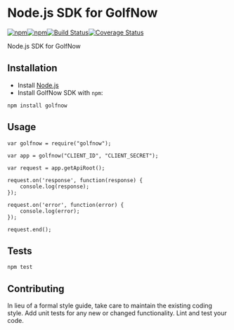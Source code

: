 Node.js SDK for GolfNow
=======================
[![npm](https://img.shields.io/npm/v/golfnow.svg)]()[![npm](https://img.shields.io/npm/dt/golfnow.svg)]()[![Build Status](https://travis-ci.org/aleplusplus/golfnow-node-js.svg?branch=master)](https://travis-ci.org/aleplusplus/golfnow-node-js)[![Coverage Status](https://coveralls.io/repos/github/aleplusplus/golfnow-node-js/badge.svg?branch=master)](https://coveralls.io/github/aleplusplus/golfnow-node-js?branch=master)


Node.js SDK for GolfNow

## Installation

* Install [Node.js](https://nodejs.org/)
* Install GolfNow SDK with `npm`:

`npm install golfnow`


## Usage

    var golfnow = require("golfnow");
    
    var app = golfnow("CLIENT_ID", "CLIENT_SECRET");
    
    var request = app.getApiRoot();
    
    request.on('response', function(response) {
        console.log(response);
    });
    
    request.on('error', function(error) {
        console.log(error);
    });
    
    request.end();

## Tests

  `npm test`

## Contributing

In lieu of a formal style guide, take care to maintain the existing coding style. Add unit tests for any new or changed functionality. Lint and test your code.